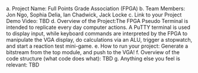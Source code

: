 a. Project Name: Full Points Grade Association (FPGA)
b. Team Members: Jon Ngo, Sophia Delia, Ian Chadwick, Jack Locke
c. Link to your Project Demo Video: TBD
d. Overview of the Project:The FPGA Pseudo Terminal is intended to replicate every day computer actions. A PuTTY terminal is used to display input, while keyboard commands are interpreted by the FPGA to manipulate the VGA display, do calculations via an ALU, trigger a stopwatch, and start a reaction test mini-game. 
e. How to run your project: Generate a bitstream from the top module, and push to the VGA!
f. Overview of the code structure (what code does what): TBD
g. Anything else you feel is relevant: TBD
